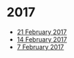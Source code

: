 # 2017

- [21 February 2017](WeeklyMinutes/21Feb2017.md)
- [14 February 2017](WeeklyMinutes/14Feb2017.md)
- [7 February 2017](WeeklyMinutes/7Feb2017.md)
